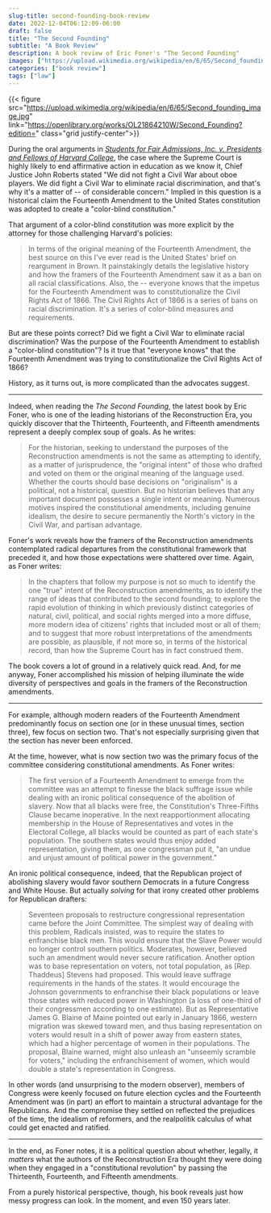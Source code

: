 ```yaml
---
slug-title: second-founding-book-review
date: 2022-12-04T06:12:09-06:00
draft: false
title: "The Second Founding"
subtitle: "A Book Review"
description: A book review of Eric Foner's "The Second Founding"
images: ["https://upload.wikimedia.org/wikipedia/en/6/65/Second_founding_image.jpg"]
categories: ["book review"]
tags: ["law"]
---
```


{{< figure src="https://upload.wikimedia.org/wikipedia/en/6/65/Second_founding_image.jpg" link="https://openlibrary.org/works/OL21864210W/Second_Founding?edition=" class="grid justify-center">}}

During the oral arguments in [*Students for Fair Admissions, Inc. v. Presidents and Fellows of Harvard College*](), the case where the Supreme Court is highly likely to end affirmative action in education as we know it, Chief Justice John Roberts stated "We did not fight a Civil War about oboe players. We did fight a Civil War to eliminate racial discrimination, and that's why it's a matter of -- of considerable concern." Implied in this question is a historical claim the Fourteenth Amendment to the United States constitution was adopted to create a "color-blind constitution." 

That argument of a color-blind constitution was more explicit by the attorney for those challenging Harvard's policies:

> In terms of the original meaning of the Fourteenth Amendment, the best source on this I've ever read is the United States' brief on reargument in Brown. It painstakingly details the legislative history and how the framers of the Fourteenth Amendment saw it as a ban on all racial classifications.
> Also, the -- everyone knows that the impetus for the Fourteenth Amendment was to constitutionalize the Civil Rights Act of 1866. The Civil Rights Act of 1866 is a series of bans on racial discrimination. It's a series of color-blind measures and requirements.

But are these points correct? Did we fight a Civil War to eliminate racial discrimination? Was the purpose of the Fourteenth Amendment to establish a "color-blind constitution"?  Is it true that "everyone knows" that the Fourteenth Amendment was trying to constitutionalize the Civil Rights Act of 1866?  

History, as it turns out, is more complicated than the advocates suggest.

<!--more-->

***

Indeed, when reading the *The Second Founding*, the latest book by Eric Foner, who is one of the leading historians of the Reconstruction Era, you quickly discover that the Thirteenth, Fourteenth, and Fifteenth amendments represent a deeply complex soup of goals. As he writes:

> For the historian, seeking to understand the purposes of the Reconstruction amendments is not the same as attempting to identify, as a matter of jurisprudence, the "original intent" of those who drafted and voted on them or the original meaning of the language used. Whether the courts should base decisions on "originalism" is a political, not a historical, question. But no historian believes that any important document possesses a single intent or meaning. Numerous motives inspired the constitutional amendments, including genuine idealism, the desire to secure permanently the North's victory in the Civil War, and partisan advantage.

Foner's work reveals how the framers of the Reconstruction amendments contemplated radical departures from the constitutional framework that preceded it, and how those expectations were shattered over time. Again, as Foner writes:

> In the chapters that follow my purpose is not so much to identify the one "true" intent of the Reconstruction amendments, as to identify the range of ideas that contributed to the second founding; to explore the rapid evolution of thinking in which previously distinct categories of natural, civil, political, and social rights merged into a more diffuse, more modern idea of citizens' rights that included most or all of them; and to suggest that more robust interpretations of the amendments are possible, as plausible, if not more so, in terms of the historical record, than how the Supreme Court has in fact construed them.

The book covers a lot of ground in a relatively quick read. And, for me anyway, Foner accomplished his mission of helping illuminate the wide diversity of perspectives and goals in the framers of the Reconstruction amendments.

***

For example, although modern readers of the Fourteenth Amendment predominantly focus on section one (or in these unusual times, section three), few focus on section two. That's not especially surprising given that the section has never been enforced. 

At the time, however, what is now section two was the primary focus of the committee considering constitutional amendments. As Foner writes:

> The first version of a Fourteenth Amendment to emerge from the committee was an attempt to finesse the black suffrage issue while dealing with an ironic political consequence of the abolition of slavery. Now that all blacks were free, the Constitution's Three-Fifths Clause became inoperative. In the next reapportionment allocating membership in the House of Representatives and votes in the Electoral College, all blacks would be counted as part of each state's population. The southern states would thus enjoy added representation, giving them, as one congressman put it, "an undue and unjust amount of political power in the government."

An ironic political consequence, indeed, that the Republican project of abolishing slavery would favor southern Democrats in a future Congress and White House. But actually *solving* for that irony created other problems for Republican drafters:

> Seventeen proposals to restructure congressional representation came before the Joint Committee. The simplest way of dealing with this problem, Radicals insisted, was to require the states to enfranchise black men. This would ensure that the Slave Power would no longer control southern politics. Moderates, however, believed such an amendment would never secure ratification. Another option was to base representation on voters, not total population, as \[Rep. Thaddeus\] Stevens had proposed. This would leave suffrage requirements in the hands of the states. It would encourage the Johnson governments to enfranchise their black populations or leave those states with reduced power in Washington (a loss of one-third of their congressmen according to one estimate). But as Representative James G. Blaine of Maine pointed out early in January 1866, western migration was skewed toward men, and thus basing representation on voters would result in a shift of power away from eastern states, which had a higher percentage of women in their populations. The proposal, Blaine warned, might also unleash an "unseemly scramble for voters," including the enfranchisement of women, which would double a state's representation in Congress.

In other words (and unsurprising to the modern observer), members of Congress were keenly focused on future election cycles and the Fourteenth Amendment was (in part) an effort to maintain a structural advantage for the Republicans. And the compromise they settled on reflected the prejudices of the time, the idealism of reformers, and the realpolitik calculus of what could get enacted and ratified.

***

In the end, as Foner notes, it is a political question about whether, legally, it _matters_ what the authors of the Reconstruction Era thought they were doing when they engaged in a "constitutional revolution" by passing the Thirteenth, Fourteenth, and Fifteenth amendments.

From a purely historical perspective, though, his book reveals just how messy progress can look. In the moment, and even 150 years later.